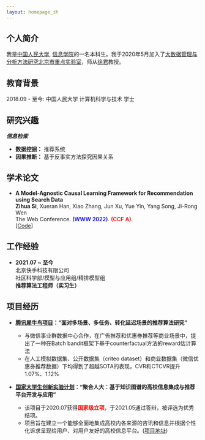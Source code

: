 ```yaml
---
layout: homepage_zh
---
```


## 个人简介

我是[中国人民大学](https://www.ruc.edu.cn/), [信息学院](http://info.ruc.edu.cn/)的一名本科生。我于2020年5月加入了[大数据管理与分析方法研究北京市重点实验室](http://info.ruc.edu.cn/academic_research_lab_detail.php?id=20)，师从[徐君](https://scholar.google.com/citations?user=su14mcEAAAAJ)教授。



## 教育背景

2018.09 - 至今: 中国人民大学 计算机科学与技术 学士


## 研究兴趣

***信息检索***
- **数据挖掘：**  推荐系统
- **因果推断：**  基于反事实方法探究因果关系


## 学术论文

- **A Model-Agnostic Causal Learning Framework for Recommendation using Search Data**
  <br>
  **Zihua Si**, Xueran Han, Xiao Zhang, Jun Xu, Yue Yin, Yang Song, Ji-Rong Wen
  <br>
  The Web Conference. <span style="color:blue;font-weight:600">(WWW 2022)</span>. <span style="color:red;font-weight:600">(CCF A)</span>.
  <br>
  [[Code](https://github.com/Ethan00Si/Instrumental-variables-for-recommendation)]

## 工作经验

- **2021.07 ~ 至今**
  <br>
  北京快手科技有限公司
  <br>
  社区科学部/模型与应用组/精排模型组
  <br>
  **推荐算法工程师（实习生）**
  <br>


## 项目经历

- **[腾讯犀牛鸟项目](https://ur.tencent.com/cooperation/fund)：“面对多场景、多任务、转化延迟场景的推荐算法研究”**
  * 与微信事业群数据中心合作，在广告推荐和优惠券推荐等商业场景中，提出了一种在Batch bandit框架下基于counterfactual方法的reward估计算法
  * 在人工模拟数据集、公开数据集（criteo dataset）和商业数据集（微信优惠券推荐数据）下均得到了超越SOTA的表现，CVR和CTCVR提升1.07%、1.12%

- **[国家大学生创新实验计划](https://baike.baidu.com/item/%E5%9B%BD%E5%AE%B6%E5%A4%A7%E5%AD%A6%E7%94%9F%E5%88%9B%E6%96%B0%E6%80%A7%E5%AE%9E%E9%AA%8C%E8%AE%A1%E5%88%92/5326077)：“聚合人大：基于知识图谱的高校信息集成与推荐平台开发与应用”**
  * 该项目于2020.07获得<span style="color:red;font-weight:600">国家级立项</span>，于2021.05通过答辩，被评选为优秀结项。
  * 项目旨在建立一个能够全面地集成高校内各来源的咨讯和信息并根据个性化诉求呈现给用户、对用户友好的高校信息平台。([项目地址](https://github.com/Ethan00Si/JuHeRenDa))
